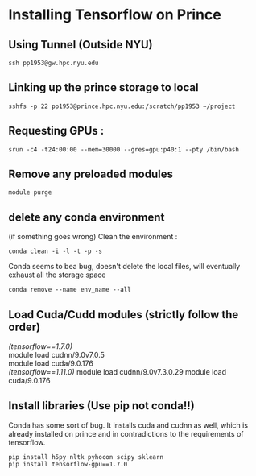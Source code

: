 # Installing Tensorflow on Prince   


## Using Tunnel   (Outside NYU)  
```
ssh pp1953@gw.hpc.nyu.edu 
```

## Linking up the prince storage to local
```
sshfs -p 22 pp1953@prince.hpc.nyu.edu:/scratch/pp1953 ~/project
```

## Requesting GPUs :   
```
srun -c4 -t24:00:00 --mem=30000 --gres=gpu:p40:1 --pty /bin/bash
```


## Remove any preloaded modules  
```
module purge
```

## delete any conda environment   
(if something goes wrong) 
Clean the  environment :  
```
conda clean -i -l -t -p -s   
```
Conda seems to bea bug, doesn't  delete the local files, will eventually  exhaust all the storage space
```
conda remove --name env_name --all
```
## Load  Cuda/Cudd modules  (strictly follow the order)
*(tensorflow==1.7.0)*  
module load cudnn/9.0v7.0.5  
module load cuda/9.0.176   
*(tensorflow==1.11.0)*
module load cudnn/9.0v7.3.0.29 
module load cuda/9.0.176


## Install  libraries (Use pip not conda!!)
Conda has some sort of bug. It installs cuda and cudnn as well, which is already installed on prince and in contradictions to the requirements of tensorflow.

```
pip install h5py nltk pyhocon scipy sklearn
pip install tensorflow-gpu==1.7.0
```


